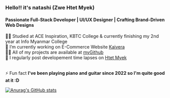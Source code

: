 
<h3>Hello!! it's natashi (Zwe Htet Myek) </h3>
<h4>Passionate Full-Stack Developer | UI/UX Designer | Crafting Brand-Driven Web Designs</h4>

👨‍💻 Studied at ACE Inspiration, KBTC College & currently finishing my 2nd year at Info Myanmar College </br>
 🔭 I’m currently working on E-Commerce Website [Kaivera](https://github.com/natashi-pn/kaivera_ecommerce) </br>
 👨‍💻 All of my projects are available at [myGithub](https://github.com/natashi-pn) </br>
 📝 I regularly post developement time lapses on [Htet Myek](https://www.facebook.com/share/1ASE4immeE/?mibextid=wwXIfr) </br></br>

 ⚡ Fun fact **I've been playing piano and guitar since 2022 so I'm quite good at it :D**

[![Anurag's GitHub stats](https://github-readme-stats.vercel.app/api?username=natashi-pn)](https://github.com/natashi/github-readme-stats)

